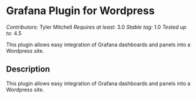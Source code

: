 # Grafana Plugin for Wordpress #
_Contributors:_ Tyler Mitchell
_Requires at least:_ 3.0
_Stable tag:_ 1.0
_Tested up to:_ 4.5

This plugin allows easy integration of Grafana dashboards and panels into a Wordpress site.

## Description ##

This plugin allows easy integration of Grafana dashboards and panels into a Wordpress site.
